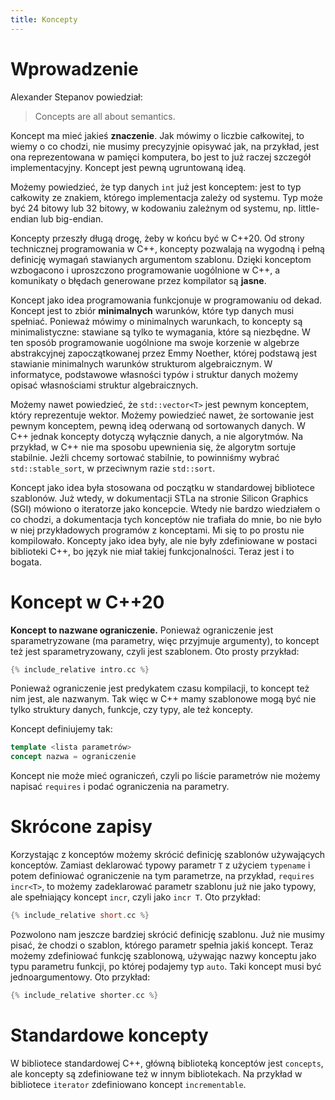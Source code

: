 ```yaml
---
title: Koncepty
---
```


# Wprowadzenie

Alexander Stepanov powiedział:

> Concepts are all about semantics.

Koncept ma mieć jakieś **znaczenie**.  Jak mówimy o liczbie
całkowitej, to wiemy o co chodzi, nie musimy precyzyjnie opisywać jak,
na przykład, jest ona reprezentowana w pamięci komputera, bo jest to
już raczej szczegół implementacyjny.  Koncept jest pewną ugruntowaną
ideą.

Możemy powiedzieć, że typ danych `int` już jest konceptem: jest to typ
całkowity ze znakiem, którego implementacja zależy od systemu.  Typ
może być 24 bitowy lub 32 bitowy, w kodowaniu zależnym od systemu,
np. little-endian lub big-endian.

Koncepty przeszły długą drogę, żeby w końcu być w C++20.  Od strony
technicznej programowania w C++, koncepty pozwalają na wygodną i pełną
definicję wymagań stawianych argumentom szablonu.  Dzięki konceptom
wzbogacono i uproszczono programowanie uogólnione w C++, a komunikaty
o błędach generowane przez kompilator są **jasne**.

Koncept jako idea programowania funkcjonuje w programowaniu od dekad.
Koncept jest to zbiór **minimalnych** warunków, które typ danych musi
spełniać.  Ponieważ mówimy o minimalnych warunkach, to koncepty są
minimalistyczne: stawiane są tylko te wymagania, które są niezbędne.
W ten sposób programowanie uogólnione ma swoje korzenie w algebrze
abstrakcyjnej zapoczątkowanej przez Emmy Noether, której podstawą jest
stawianie minimalnych warunków strukturom algebraicznym.  W
informatyce, podstawowe własności typów i struktur danych możemy
opisać własnościami struktur algebraicznych.

Możemy nawet powiedzieć, że `std::vector<T>` jest pewnym konceptem,
który reprezentuje wektor.  Możemy powiedzieć nawet, że sortowanie
jest pewnym konceptem, pewną ideą oderwaną od sortowanych danych.  W
C++ jednak koncepty dotyczą wyłącznie danych, a nie algorytmów.  Na
przykład, w C++ nie ma sposobu upewnienia się, że algorytm sortuje
stabilnie.  Jeżli chcemy sortować stabilnie, to powinniśmy wybrać
`std::stable_sort`, w przeciwnym razie `std::sort`.

Koncept jako idea była stosowana od początku w standardowej bibliotece
szablonów.  Już wtedy, w dokumentacji STLa na stronie Silicon Graphics
(SGI) mówiono o iteratorze jako koncepcie.  Wtedy nie bardzo
wiedziałem o co chodzi, a dokumentacja tych konceptów nie trafiała do
mnie, bo nie było w niej przykładowych programów z konceptami.  Mi się
to po prostu nie kompilowało.  Koncepty jako idea były, ale nie były
zdefiniowane w postaci biblioteki C++, bo język nie miał takiej
funkcjonalności.  Teraz jest i to bogata.

# Koncept w C++20

**Koncept to nazwane ograniczenie.**  Ponieważ ograniczenie jest
sparametryzowane (ma parametry, więc przyjmuje argumenty), to koncept
też jest sparametryzowany, czyli jest szablonem.  Oto prosty przykład:

```cpp
{% include_relative intro.cc %}
```

Ponieważ ograniczenie jest predykatem czasu kompilacji, to koncept też
nim jest, ale nazwanym.  Tak więc w C++ mamy szablonowe mogą być nie
tylko struktury danych, funkcje, czy typy, ale też koncepty.

Koncept definiujemy tak:

```cpp
template <lista parametrów>
concept nazwa = ograniczenie
```

Koncept nie może mieć ograniczeń, czyli po liście parametrów nie
możemy napisać `requires` i podać ograniczenia na parametry.

# Skrócone zapisy

Korzystając z konceptów możemy skrócić definicję szablonów używających
konceptów.  Zamiast deklarować typowy parametr `T` z użyciem
`typename` i potem definiować ograniczenie na tym parametrze, na
przykład, `requires incr<T>`, to możemy zadeklarować parametr szablonu
już nie jako typowy, ale spełniający koncept `incr`, czyli jako `incr
T`.  Oto przykład:

```cpp
{% include_relative short.cc %}
```

Pozwolono nam jeszcze bardziej skrócić definicję szablonu.  Już nie
musimy pisać, że chodzi o szablon, którego parametr spełnia jakiś
koncept.  Teraz możemy zdefiniować funkcję szablonową, używając nazwy
konceptu jako typu parametru funkcji, po której podajemy typ `auto`.
Taki koncept musi być jednoargumentowy.  Oto przykład:

```cpp
{% include_relative shorter.cc %}
```

# Standardowe koncepty

W bibliotece standardowej C++, główną biblioteką konceptów jest
`concepts`, ale koncepty są zdefiniowane też w innym bibliotekach.  Na
przykład w bibliotece `iterator` zdefiniowano koncept `incrementable`.

<!-- LocalWords: expr -->
<!-- LocalWords: lvalue lvalues rvalue -->
<!-- LocalWords: rvalue -->

<!-- LocalWords: deklaratora -->
<!-- LocalWords: deklaratorem -->

<!-- LocalWords: inicjalizowana -->
<!-- LocalWords: inicjalizowaną -->
<!-- LocalWords: inicjalizowane -->
<!-- LocalWords: inicjalizującego -->
<!-- LocalWords: inicjalizującym -->

<!-- LocalWords: wyoptymalizowana -->
<!-- LocalWords: wyoptymalizowane -->
<!-- LocalWords: wyoptymalizowanie -->

<!-- LocalWords: zainicjalizowana -->
<!-- LocalWords: zainicjalizowaną -->
<!-- LocalWords: zainicjalizowane -->

<!-- LocalWords: binds -->
<!-- LocalWords: nullptr -->
<!-- LocalWords: object -->
<!-- LocalWords: overload -->
<!-- LocalWords: name names -->
<!-- LocalWords: member -->
<!-- LocalWords: move -->
<!-- LocalWords: reference references -->
<!-- LocalWords: refer refers -->
<!-- LocalWords: resolution -->
<!-- LocalWords: title -->
